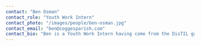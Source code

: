 ```yaml
---
contact: "Ben Osman"
contact_role: "Youth Work Intern"
contact_photo: "/images/people/ben-osman.jpg"
contact_email: "ben@coggesparish.com"
contact_bio: "Ben is a Youth Work Intern having come from the DisTIL gap year with Adventure Plus. Ben has lived in Cogges his whole life and is passionate about young people in Witney finding a personal relationship and faith in God. He also enjoys playing hockey, photography and rock climbing."
---
```

